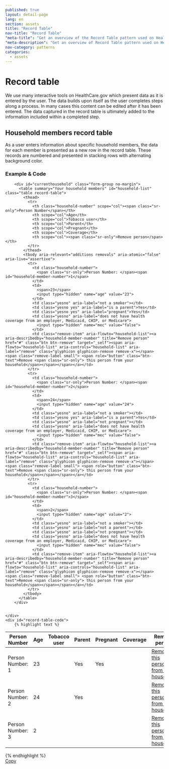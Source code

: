 ```yaml
---
published: true
layout: detail-page
lang: en
section: assets
title: "Record Table"
nav-title: "Record Table"
"meta-title": "Get an overview of the Record Table pattern used on HealthCare.gov"
"meta-description": "Get an overview of Record Table pattern used on HealthCare.gov"
nav-category: patterns
categories:
  - assets
---
```


# Record table

<div class="intro">
We use many interactive tools on HealthCare.gov which present data as it is entered by the user. The data builds upon itself as the user completes steps along a process. In many cases this content can be edited after it has been entered. The data captured in the record table is ultimately added to the information included within a completed step.
</div>

<div class="hr"></div>

## Household members record table 

As a user enters information about specific household members, the data for each member is presented as a new row in the record table. These records are numbered and presented in stacking rows with alternating background color.

<h3 class="label-opensans">Example &amp; Code</h3>

<div class="code-wrapper">
	<div class="preview has-dark-background">

		<div id="currenthousehold" class="form-group no-margin">
		  <table summary="Your household members" id="household-list" class="table record-table">
		    <thead>
		      <tr>
		        <th class="household-number" scope="col"><span class="sr-only">Person Number</span></th>
		        <th scope="col">Age</th>
		        <th scope="col">Tobacco user</th>
		        <th scope="col">Parent</th>
		        <th scope="col">Pregnant</th>
		        <th scope="col">Coverage</th>
		        <th scope="col"><span class="sr-only">Remove person</span></th>
		      </tr>
		    </thead>
		    <tbody aria-relevant="additions removals" aria-atomic="false" aria-live="assertive">
		      <tr>
		        <td class="household-number">
		          <span class="sr-only">Person Number: </span><span id="household-member-number">1</span>
		        </td>
		        <td>
		          <span>23</span>
		          <input type="hidden" name="age" value="23">
		        </td>
		        <td class="yesno" aria-label="not a smoker"></td>
		        <td class="yesno yes" aria-label="is a parent">Yes</td>
		        <td class="yesno yes" aria-label="pregnant">Yes</td>
		        <td class="yesno" aria-label="does not have health coverage from an employer, Medicaid, CHIP, or Medicare">
		          <input type="hidden" name="mec" value="false">
		        </td>
		        <td class="remove-item" aria-flowto="household-list"><a aria-describedby="household-member-number" title="Remove person" href="#" class="btn btn-remove" target="_self"><span aria-flowto="household-list" aria-controls="household-list" aria-label="remove" class="glyphicon glyphicon-remove remove-x"></span><span class="remove-label small"> <span role="button" class="btn-text">Remove <span class="sr-only"> this person from your household</span></span></span></a></td>
		      </tr>
		      <tr>
		        <td class="household-number">
		          <span class="sr-only">Person Number: </span><span id="household-member-number">2</span>
		        </td>
		        <td>
		          <span>24</span>
		          <input type="hidden" name="age" value="24">
		        </td>
		        <td class="yesno" aria-label="not a smoker"></td>
		        <td class="yesno yes" aria-label="is a parent">Yes</td>
		        <td class="yesno" aria-label="not pregnant"></td>
		        <td class="yesno" aria-label="does not have health coverage from an employer, Medicaid, CHIP, or Medicare">
		          <input type="hidden" name="mec" value="false">
		        </td>
		        <td class="remove-item" aria-flowto="household-list"><a aria-describedby="household-member-number" title="Remove person" href="#" class="btn btn-remove" target="_self"><span aria-flowto="household-list" aria-controls="household-list" aria-label="remove" class="glyphicon glyphicon-remove remove-x"></span><span class="remove-label small"> <span role="button" class="btn-text">Remove <span class="sr-only"> this person from your household</span></span></span></a></td>
		      </tr>
		      <tr>
		        <td class="household-number">
		          <span class="sr-only">Person Number: </span><span id="household-member-number">3</span>
		        </td>
		        <td>
		          <span>2</span>
		          <input type="hidden" name="age" value="2">
		        </td>
		        <td class="yesno" aria-label="not a smoker"></td>
		        <td class="yesno" aria-label="not a parent"></td>
		        <td class="yesno" aria-label="not pregnant"></td>
		        <td class="yesno" aria-label="does not have health coverage from an employer, Medicaid, CHIP, or Medicare">
		          <input type="hidden" name="mec" value="false">
		        </td>
		        <td class="remove-item" aria-flowto="household-list"><a aria-describedby="household-member-number" title="Remove person" href="#" class="btn btn-remove" target="_self"><span aria-flowto="household-list" aria-controls="household-list" aria-label="remove" class="glyphicon glyphicon-remove remove-x"></span><span class="remove-label small"> <span role="button" class="btn-text">Remove <span class="sr-only"> this person from your household</span></span></span></a></td>
		      </tr>
		    </tbody>
		  </table>
		</div>


	</div>
	<div id="record-table-code">
		{% highlight text %}
<table summary="Your household members" id="household-list" class="table record-table">
	<thead>
	  <tr>
	    <th class="household-number" scope="col"><span class="sr-only">Person Number</span></th>
	    <th scope="col">Age</th>
	    <th scope="col">Tobacco user</th>
	    <th scope="col">Parent</th>
	    <th scope="col">Pregnant</th>
	    <th scope="col">Coverage</th>
	    <th scope="col"><span class="sr-only">Remove person</span></th>
	  </tr>
	</thead>
	<tbody aria-relevant="additions removals" aria-atomic="false" aria-live="assertive">
	  <tr>
	    <td class="household-number">
	      <span class="sr-only">Person Number: </span><span id="household-member-number">1</span>
	    </td>
	    <td>
	      <span>23</span>
	      <input type="hidden" name="age" value="23">
	    </td>
	    <td class="yesno" aria-label="not a smoker"></td>
	    <td class="yesno yes" aria-label="is a parent">Yes</td>
	    <td class="yesno yes" aria-label="pregnant">Yes</td>
	    <td class="yesno" aria-label="does not have health coverage from an employer, Medicaid, CHIP, or Medicare">
	      <input type="hidden" name="mec" value="false">
	    </td>
	    <td class="remove-item" aria-flowto="household-list"><a aria-describedby="household-member-number" title="Remove person" href="#" class="btn btn-remove" target="_self"><span aria-flowto="household-list" aria-controls="household-list" aria-label="remove" class="glyphicon glyphicon-remove remove-x"></span><span class="remove-label small"> <span role="button" class="btn-text">Remove <span class="sr-only"> this person from your household</span></span></span></a></td>
	  </tr>
	  <tr>
	    <td class="household-number">
	      <span class="sr-only">Person Number: </span><span id="household-member-number">2</span>
	    </td>
	    <td>
	      <span>24</span>
	      <input type="hidden" name="age" value="24">
	    </td>
	    <td class="yesno" aria-label="not a smoker"></td>
	    <td class="yesno yes" aria-label="is a parent">Yes</td>
	    <td class="yesno" aria-label="not pregnant"></td>
	    <td class="yesno" aria-label="does not have health coverage from an employer, Medicaid, CHIP, or Medicare">
	      <input type="hidden" name="mec" value="false">
	    </td>
	    <td class="remove-item" aria-flowto="household-list"><a aria-describedby="household-member-number" title="Remove person" href="#" class="btn btn-remove" target="_self"><span aria-flowto="household-list" aria-controls="household-list" aria-label="remove" class="glyphicon glyphicon-remove remove-x"></span><span class="remove-label small"> <span role="button" class="btn-text">Remove <span class="sr-only"> this person from your household</span></span></span></a></td>
	  </tr>
	  <tr>
	    <td class="household-number">
	      <span class="sr-only">Person Number: </span><span id="household-member-number">3</span>
	    </td>
	    <td>
	      <span>2</span>
	      <input type="hidden" name="age" value="2">
	    </td>
	    <td class="yesno" aria-label="not a smoker"></td>
	    <td class="yesno" aria-label="not a parent"></td>
	    <td class="yesno" aria-label="not pregnant"></td>
	    <td class="yesno" aria-label="does not have health coverage from an employer, Medicaid, CHIP, or Medicare">
	      <input type="hidden" name="mec" value="false">
	    </td>
	    <td class="remove-item" aria-flowto="household-list"><a aria-describedby="household-member-number" title="Remove person" href="#" class="btn btn-remove" target="_self"><span aria-flowto="household-list" aria-controls="household-list" aria-label="remove" class="glyphicon glyphicon-remove remove-x"></span><span class="remove-label small"> <span role="button" class="btn-text">Remove <span class="sr-only"> this person from your household</span></span></span></a></td>
	  </tr>
	</tbody>
</table>
		{% endhighlight %}
	</div>
	<a href="javascript:;" class="copy-button" title="Click to copy me." data-clipboard-target="record-table-code" role="button">Copy</a>
</div>
